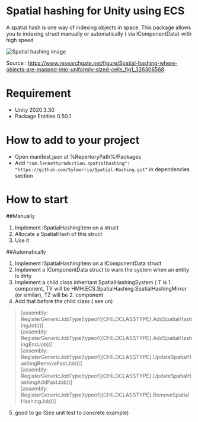 # Spatial hashing for Unity using ECS 
A spatial hash is one way of indexing objects in space.
This package allows you to indexing struct manually or automatically ( via IComponentData) with high speed

![Spatial hashing image](https://zupimages.net/up/22/21/uw0s.png)

Source : https://www.researchgate.net/figure/Spatial-hashing-where-objects-are-mapped-into-uniformly-sized-cells_fig1_326306568

# Requirement
- Unity 2020.3.30
- Package Entities 0.50.1

# How to add to your project
- Open manifest.json at %RepertoryPath%/Packages
- Add ```"com.lennethproduction.spatialhashing": "https://github.com/Sylmerria/Spatial-Hashing.git"``` in dependencies section

# How to start

##Manually
1. Implement ISpatialHashingItem on a struct
2. Allocate a SpatialHash of this struct
3. Use it

##Automatically
1. Implement ISpatialHashingItem on a IComponentData struct
2. Implement a IComponentData struct to warn the system when an entity is dirty
3. Implement a child class inheritant SpatialHashingSystem ( T is 1. component, TY will be HMH.ECS.SpatialHashing.SpatialHashingMirror (or similar), TZ will be 2. component
4. Add that before the child class ( see un)
>  [assembly: RegisterGenericJobType(typeof({CHILDCLASSTYPE}.AddSpatialHashingJob))]  
   [assembly: RegisterGenericJobType(typeof({CHILDCLASSTYPE}.AddSpatialHashingEndJob))]  
   [assembly: RegisterGenericJobType(typeof({CHILDCLASSTYPE}.UpdateSpatialHashingRemoveFastJob))]  
   [assembly: RegisterGenericJobType(typeof({CHILDCLASSTYPE}.UpdateSpatialHashingAddFastJob))]  
   [assembly: RegisterGenericJobType(typeof({CHILDCLASSTYPE}.RemoveSpatialHashingJob))]  
5. good to go (See unit test to concrete example)
